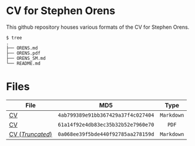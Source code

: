 # CV for Stephen Orens

This github repository houses various formats of the CV for Stephen Orens.

```shell
$ tree
.
├── ORENS.md
├── ORENS.pdf
├── ORENS_SM.md
└── README.md
```

# Files

|    File      |             MD5                  |   Type   |
|--------------|:--------------------------------:|:--------:|
|[CV](ORENS.md)|`4ab799389e91bb367429a37f4c027404`|`Markdown`|
|[CV](ORENS.pdf)|`61a14f92e4db83ec35b32b52e7960e70`|`PDF`|
|[CV (<em>Truncated</em>)](ORENS.md)|`0a068ee39f5bde440f92785aa278159d`|`Markdown`|

